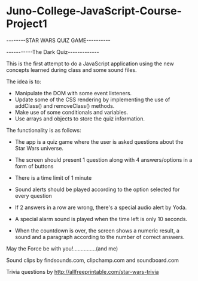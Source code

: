 # Juno-College-JavaScript-Course-Project1

--------STAR WARS QUIZ GAME----------

-----------The Dark Quiz-------------


This is the first attempt to do a JavaScript application using the new concepts learned during class and some sound files.

The idea is to:
- Manipulate the DOM with some event listeners.
- Update some of the CSS rendering by implementing the use of addClass() and removeClass() methods.
- Make use of some conditionals and variables.
- Use arrays and objects to store the quiz information.


The functionality is as follows:

- The app is a quiz game where the user is asked questions about the Star Wars universe.

- The screen should present 1 question along with 4 answers/options in a form of buttons

- There is a time limit of 1 minute

- Sound alerts should be played according to the option selected for every question

- If 2 answers in a row are wrong, there's a special audio alert by Yoda.

- A special alarm sound is played when the time left is only 10 seconds.

- When the countdown is over, the screen shows a numeric result, a sound and a paragraph according to the number of correct answers.


May the Force be with you!...............(and me)


Sound clips by findsounds.com, clipchamp.com and soundboard.com

Trivia questions by http://allfreeprintable.com/star-wars-trivia
